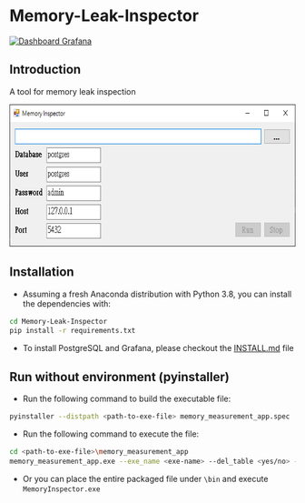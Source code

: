# Memory-Leak-Inspector

[![Dashboard Grafana](https://img.shields.io/badge/Dashboard-Grafana-fd6600)](http://localhost:3000/?orgId=1)
## Introduction

A tool for memory leak inspection
<p align="center">
<img src="fig/memory leak inspector.png" width = "686" height = "250" alt="memory leak inspector" />
</p>

## Installation

- Assuming a fresh Anaconda distribution with Python 3.8, you can install the dependencies with:

```sh
cd Memory-Leak-Inspector
pip install -r requirements.txt
```

- To install PostgreSQL and Grafana, please checkout the [INSTALL.md](https://github.com/SHRHarry/Memory-Leak-Inspector/blob/main/INSTALL.md) file

## Run without environment (pyinstaller)

- Run the following command to build the executable file:
 ```sh
 pyinstaller --distpath <path-to-exe-file> memory_measurement_app.spec
 ```
 
 - Run the following command to execute the file:
  ```sh
 cd <path-to-exe-file>\memory_measurement_app
 memory_measurement_app.exe --exe_name <exe-name> --del_table <yes/no> --database <DB-name> --user <user> --password <password> --host <host> --port <port>
 ```
 
 - Or you can place the entire packaged file under `\bin` and execute `MemoryInspector.exe`